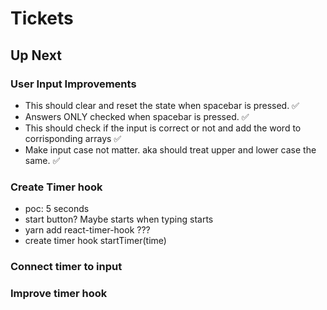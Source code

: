 # Tickets

## Up Next

### User Input Improvements
- This should clear and reset the state when spacebar is pressed. ✅
- Answers ONLY checked when spacebar is pressed. ✅
- This should check if the input is correct or not and add the word to corrisponding arrays ✅
- Make input case not matter. aka should treat upper and lower case the same. ✅

### Create Timer hook

- poc: 5 seconds
- start button? Maybe starts when typing starts
- yarn add react-timer-hook ???
- create timer hook startTimer(time)

### Connect timer to input


### Improve timer hook

